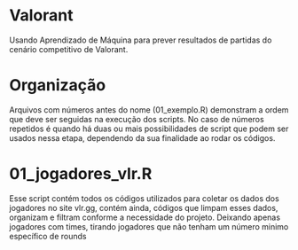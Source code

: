 # Valorant
 Usando Aprendizado de Máquina para prever resultados de partidas do cenário competitivo de Valorant.


# Organização
Arquivos com números antes do nome (01_exemplo.R) demonstram a ordem que deve ser seguidas na execução dos scripts. No caso de números repetidos é quando há duas ou mais possibilidades de script que podem ser usados nessa etapa, dependendo da sua finalidade ao rodar os códigos.

# 01_jogadores_vlr.R
Esse script contém todos os códigos utilizados para coletar os dados dos jogadores no site vlr.gg, contém ainda, códigos que limpam esses dados, organizam e filtram conforme a necessidade do projeto. Deixando apenas jogadores com times, tirando jogadores que não tenham um número minimo específico de rounds 